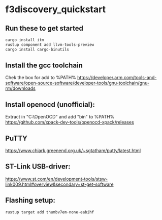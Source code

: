 # f3discovery_quickstart

## Run these to get started
```Rust
cargo install itm
rustup component add llvm-tools-preview
cargo install cargo-binutils
```

## Install the gcc toolchain
Chek the box for add to %PATH%
https://developer.arm.com/tools-and-software/open-source-software/developer-tools/gnu-toolchain/gnu-rm/downloads

## Install openocd (unofficial):
Extract in "C:\OpenOCD" and add "bin" to %PATH% \
https://github.com/xpack-dev-tools/openocd-xpack/releases 

## PuTTY
https://www.chiark.greenend.org.uk/~sgtatham/putty/latest.html

## ST-Link USB-driver:
https://www.st.com/en/development-tools/stsw-link009.html#overview&secondary=st-get-software

## Flashing setup:
```Rust
rustup target add thumbv7em-none-eabihf
```
